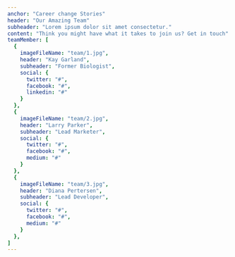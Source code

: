 ```yaml
---
anchor: "Career change Stories"
header: "Our Amazing Team"
subheader: "Lorem ipsum dolor sit amet consectetur."
content: "Think you might have what it takes to join us? Get in touch"
teamMember: [
  {
    imageFileName: "team/1.jpg",
    header: "Kay Garland",
    subheader: "Former Biologist",
    social: {
      twitter: "#",
      facebook: "#",
      linkedin: "#"
    }
  },
  {
    imageFileName: "team/2.jpg",
    header: "Larry Parker",
    subheader: "Lead Marketer",
    social: {
      twitter: "#",
      facebook: "#",
      medium: "#"
    }
  },
  {
    imageFileName: "team/3.jpg",
    header: "Diana Pertersen",
    subheader: "Lead Developer",
    social: {
      twitter: "#",
      facebook: "#",
      medium: "#"
    }
  },
]
---
```


